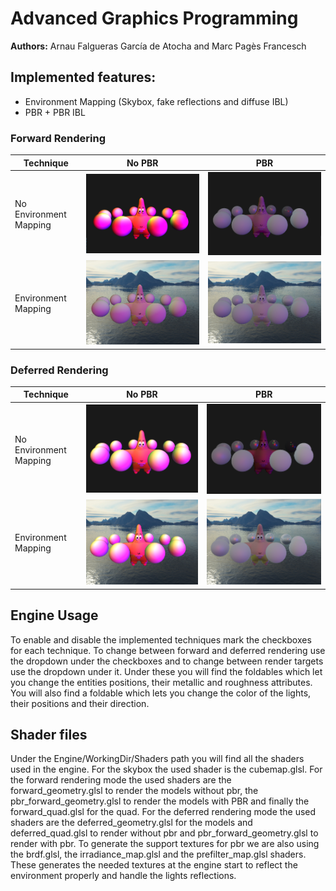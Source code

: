 # Advanced Graphics Programming
 
**Authors:** Arnau Falgueras García de Atocha and Marc Pagès Francesch

## Implemented features: 
  - Environment Mapping (Skybox, fake reflections and diffuse IBL)
  - PBR + PBR IBL

### Forward Rendering
|  Technique | No PBR  | PBR |
| ---------- | ------- | --- |
|No Environment Mapping| ![NoEnv_NoPBR](https://github.com/marcpages2020/Advanced-Graphics-Programming/blob/main/Captures/FRWD_NO_ENVMP_NO_PBR.PNG)|  ![NoEnv_PBR](https://github.com/marcpages2020/Advanced-Graphics-Programming/blob/main/Captures/FRWD_NO_ENVMP_PBR.PNG)|
|Environment Mapping| ![Env_NoPBR](https://github.com/marcpages2020/Advanced-Graphics-Programming/blob/main/Captures/FRWD_ENVMP_NO_PBR.PNG)| ![Env_PBR](https://github.com/marcpages2020/Advanced-Graphics-Programming/blob/main/Captures/FRWD_ENVMP_PBR.PNG)|

### Deferred Rendering
|  Technique | No PBR  | PBR |
| ---------- | ------- | --- |
|No Environment Mapping| ![NoEnv_NoPBR](https://github.com/marcpages2020/Advanced-Graphics-Programming/blob/main/Captures/DFRD_NO_ENVMP_NO_PBR.PNG)|  ![NoEnv_PBR](https://github.com/marcpages2020/Advanced-Graphics-Programming/blob/main/Captures/DFRD_NO_ENVMP_PBR.PNG)|
|Environment Mapping| ![Env_NoPBR](https://github.com/marcpages2020/Advanced-Graphics-Programming/blob/main/Captures/DFRD_ENVMP_NO_PBR.PNG)| ![Env_PBR](https://github.com/marcpages2020/Advanced-Graphics-Programming/blob/main/Captures/DFRD_ENVMP_PBR.PNG)|

## Engine Usage
To enable and disable the implemented techniques mark the checkboxes for each technique. To change between forward and deferred rendering use the dropdown under the checkboxes and to change between render targets use the dropdown under it. Under these you will find the foldables which let you change the entities positions, their metallic and roughness attributes. You will also find a foldable which lets you change the color of the lights, their positions and their direction. 

## Shader files
Under the Engine/WorkingDir/Shaders path you will find all the shaders used in the engine. For the skybox the used shader is the cubemap.glsl. For the forward rendering mode the used shaders are the forward_geometry.glsl to render the models without pbr, the pbr_forward_geometry.glsl to render the models with PBR and finally the forward_quad.glsl for the quad. For the deferred rendering mode the used shaders are the deferred_geometry.glsl for the models and deferred_quad.glsl to render without pbr and pbr_forward_geometry.glsl to render with pbr. To generate the support textures for pbr we are also using the brdf.glsl, the irradiance_map.glsl and the prefilter_map.glsl shaders. These generates the needed textures at the engine start to reflect the environment properly and handle the lights reflections. 
